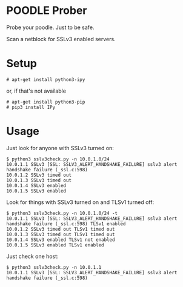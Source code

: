 # POODLE Prober

Probe your poodle. Just to be safe.

Scan a netblock for SSLv3 enabled servers.

# Setup

```
# apt-get install python3-ipy
```

or, if that's not available

```
# apt-get install python3-pip
# pip3 install IPy
```

# Usage

Just look for anyone with SSLv3 turned on:

```
$ python3 sslv3check.py -n 10.0.1.0/24
10.0.1.1 SSLv3 [SSL: SSLV3_ALERT_HANDSHAKE_FAILURE] sslv3 alert handshake failure (_ssl.c:598)
10.0.1.2 SSLv3 timed out
10.0.1.3 SSLv3 timed out
10.0.1.4 SSLv3 enabled
10.0.1.5 SSLv3 enabled
```

Look for things with SSLv3 turned on and TLSv1 turned off:

```
$ python3 sslv3check.py -n 10.0.1.0/24 -t
10.0.1.1 SSLv3 [SSL: SSLV3_ALERT_HANDSHAKE_FAILURE] sslv3 alert handshake failure (_ssl.c:598) TLSv1 enabled
10.0.1.2 SSLv3 timed out TLSv1 timed out
10.0.1.3 SSLv3 timed out TLSv1 timed out
10.0.1.4 SSLv3 enabled TLSv1 not enabled
10.0.1.5 SSLv3 enabled TLSv1 enabled
```

Just check one host:

```
$ python3 sslv3check.py -n 10.0.1.1
10.0.1.1 SSLv3 [SSL: SSLV3_ALERT_HANDSHAKE_FAILURE] sslv3 alert handshake failure (_ssl.c:598)
```
